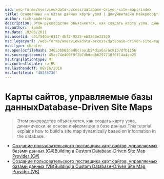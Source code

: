 ```yaml
---
uid: web-forms/overview/data-access/database-driven-site-maps/index
title: Основанных на базах данных карты узла | Документация Майкрософт
author: rick-anderson
description: Этом руководстве объясняется, как создать карту узла, динамически на основе информации в базе данных.
ms.author: riande
ms.date: 10/05/2011
ms.assetid: c31f540a-0117-4bf2-9235-eb32a3e23529
msc.legacyurl: /web-forms/overview/data-access/database-driven-site-maps
msc.type: chapter
ms.openlocfilehash: 34053bb62ded6d7ae1b24d1a6a7bc9137dfb1156
ms.sourcegitcommit: 45ac74e400f9f2b7dbded66297730f6f14a4eb25
ms.translationtype: MT
ms.contentlocale: ru-RU
ms.lasthandoff: 08/16/2018
ms.locfileid: "48255730"
---
```

<a name="database-driven-site-maps"></a><span data-ttu-id="2af70-103">Карты сайтов, управляемые базы данных</span><span class="sxs-lookup"><span data-stu-id="2af70-103">Database-Driven Site Maps</span></span>
====================
> <span data-ttu-id="2af70-104">Этом руководстве объясняется, как создать карту узла, динамически на основе информации в базе данных.</span><span class="sxs-lookup"><span data-stu-id="2af70-104">This tutorial explains how to build a site map dynamically based on information in the database.</span></span>


- [<span data-ttu-id="2af70-105">Создание пользовательского поставщика карт сайтов, управляемых базами данных (C#)</span><span class="sxs-lookup"><span data-stu-id="2af70-105">Building a Custom Database-Driven Site Map Provider (C#)</span></span>](building-a-custom-database-driven-site-map-provider-cs.md)
- [<span data-ttu-id="2af70-106">Создание пользовательского поставщика карт сайтов, управляемых базами данных (VB)</span><span class="sxs-lookup"><span data-stu-id="2af70-106">Building a Custom Database-Driven Site Map Provider (VB)</span></span>](building-a-custom-database-driven-site-map-provider-vb.md)

